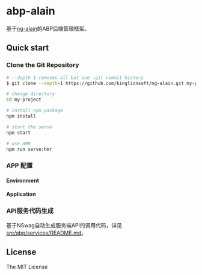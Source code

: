 # abp-alain

基于[ng-alain](https://github.com/cipchk/ng-alain)的ABP后端管理框架。

## Quick start

### Clone the Git Repository

```bash
# --depth 1 removes all but one .git commit history
$ git clone --depth=1 https://github.com/kinglionsoft/ng-alain.git my-project

# change directory
cd my-project

# install npm package
npm install

# start the serve
npm start

# use HMR
npm run serve:hmr
```

### APP 配置

#### Environment

#### Application

### API服务代码生成
基于NSwag自动生成服务端API的调用代码，详见[src/abp/services/README.md](src/abp/services/README.md)。

## License

The MIT License
